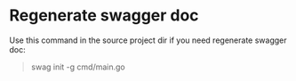 

# Regenerate swagger doc
Use this command in the source project dir if you need regenerate swagger doc:
> swag init -g cmd/main.go 